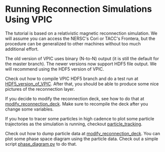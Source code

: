 # Running Reconnection Simulations Using VPIC
The tutorial is based on a relativistic magnetic reconnection simulation. We will assume you can access the NERSC's Cori or TACC's Frontera, but the procedure can be generalized to other machines without too much additional effort.

The old version of VPIC uses binary (N-to-N) output (it is still the default for the master branch). The newer versions now support HDF5 file output. We will recommend using the HDF5 version of VPIC.

Check out how to compile VPIC HDF5 branch and do a test run at [HDF5_version_of_VPIC](HDF5_version_of_VPIC.md). After that, you should be able to produce some nice pictures of the reconnection layer.

If you decide to modify the reconnection deck, see how to do that at [modify_reconnection_deck](modify_reconnection_deck.md). Make sure to recompile the deck after you change some variables.

If you hope to tracer some particles in high cadence to plot some particle trajectories as the simulation is running, checkout [particle_tracking](particle_tracking.md).

Check out how to dump particle data at [modify_reconnection_deck](modify_reconnection_deck.md). You can plot some phase space diagram using the particle data. Check out a simple script [phase_diagram.py](mime1836_sigmaic256_bg00/phase_diagram.py) to do that.
